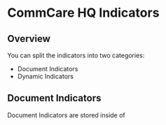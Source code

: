 # CommCare HQ Indicators

## Overview

You can split the indicators into two categories:

- Document Indicators
- Dynamic Indicators

## Document Indicators

Document Indicators are stored inside of
